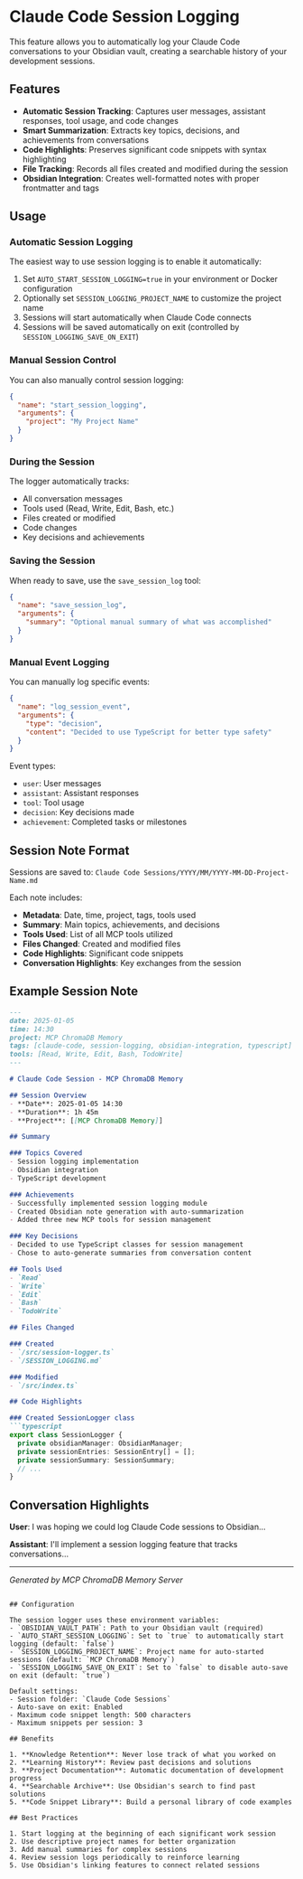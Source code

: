 # Claude Code Session Logging

This feature allows you to automatically log your Claude Code conversations to your Obsidian vault, creating a searchable history of your development sessions.

## Features

- **Automatic Session Tracking**: Captures user messages, assistant responses, tool usage, and code changes
- **Smart Summarization**: Extracts key topics, decisions, and achievements from conversations
- **Code Highlights**: Preserves significant code snippets with syntax highlighting
- **File Tracking**: Records all files created and modified during the session
- **Obsidian Integration**: Creates well-formatted notes with proper frontmatter and tags

## Usage

### Automatic Session Logging

The easiest way to use session logging is to enable it automatically:

1. Set `AUTO_START_SESSION_LOGGING=true` in your environment or Docker configuration
2. Optionally set `SESSION_LOGGING_PROJECT_NAME` to customize the project name
3. Sessions will start automatically when Claude Code connects
4. Sessions will be saved automatically on exit (controlled by `SESSION_LOGGING_SAVE_ON_EXIT`)

### Manual Session Control

You can also manually control session logging:

```json
{
  "name": "start_session_logging",
  "arguments": {
    "project": "My Project Name"
  }
}
```

### During the Session

The logger automatically tracks:
- All conversation messages
- Tools used (Read, Write, Edit, Bash, etc.)
- Files created or modified
- Code changes
- Key decisions and achievements

### Saving the Session

When ready to save, use the `save_session_log` tool:

```json
{
  "name": "save_session_log",
  "arguments": {
    "summary": "Optional manual summary of what was accomplished"
  }
}
```

### Manual Event Logging

You can manually log specific events:

```json
{
  "name": "log_session_event",
  "arguments": {
    "type": "decision",
    "content": "Decided to use TypeScript for better type safety"
  }
}
```

Event types:
- `user`: User messages
- `assistant`: Assistant responses
- `tool`: Tool usage
- `decision`: Key decisions made
- `achievement`: Completed tasks or milestones

## Session Note Format

Sessions are saved to: `Claude Code Sessions/YYYY/MM/YYYY-MM-DD-Project-Name.md`

Each note includes:
- **Metadata**: Date, time, project, tags, tools used
- **Summary**: Main topics, achievements, and decisions
- **Tools Used**: List of all MCP tools utilized
- **Files Changed**: Created and modified files
- **Code Highlights**: Significant code snippets
- **Conversation Highlights**: Key exchanges from the session

## Example Session Note

```markdown
---
date: 2025-01-05
time: 14:30
project: MCP ChromaDB Memory
tags: [claude-code, session-logging, obsidian-integration, typescript]
tools: [Read, Write, Edit, Bash, TodoWrite]
---

# Claude Code Session - MCP ChromaDB Memory

## Session Overview
- **Date**: 2025-01-05 14:30
- **Duration**: 1h 45m
- **Project**: [[MCP ChromaDB Memory]]

## Summary

### Topics Covered
- Session logging implementation
- Obsidian integration
- TypeScript development

### Achievements
- Successfully implemented session logging module
- Created Obsidian note generation with auto-summarization
- Added three new MCP tools for session management

### Key Decisions
- Decided to use TypeScript classes for session management
- Chose to auto-generate summaries from conversation content

## Tools Used
- `Read`
- `Write`
- `Edit`
- `Bash`
- `TodoWrite`

## Files Changed

### Created
- `/src/session-logger.ts`
- `/SESSION_LOGGING.md`

### Modified
- `/src/index.ts`

## Code Highlights

### Created SessionLogger class
```typescript
export class SessionLogger {
  private obsidianManager: ObsidianManager;
  private sessionEntries: SessionEntry[] = [];
  private sessionSummary: SessionSummary;
  // ...
}
```

## Conversation Highlights

**User**: I was hoping we could log Claude Code sessions to Obsidian...

**Assistant**: I'll implement a session logging feature that tracks conversations...

---
*Generated by MCP ChromaDB Memory Server*
```

## Configuration

The session logger uses these environment variables:
- `OBSIDIAN_VAULT_PATH`: Path to your Obsidian vault (required)
- `AUTO_START_SESSION_LOGGING`: Set to `true` to automatically start logging (default: `false`)
- `SESSION_LOGGING_PROJECT_NAME`: Project name for auto-started sessions (default: `MCP ChromaDB Memory`)
- `SESSION_LOGGING_SAVE_ON_EXIT`: Set to `false` to disable auto-save on exit (default: `true`)

Default settings:
- Session folder: `Claude Code Sessions`
- Auto-save on exit: Enabled
- Maximum code snippet length: 500 characters
- Maximum snippets per session: 3

## Benefits

1. **Knowledge Retention**: Never lose track of what you worked on
2. **Learning History**: Review past decisions and solutions
3. **Project Documentation**: Automatic documentation of development progress
4. **Searchable Archive**: Use Obsidian's search to find past solutions
5. **Code Snippet Library**: Build a personal library of code examples

## Best Practices

1. Start logging at the beginning of each significant work session
2. Use descriptive project names for better organization
3. Add manual summaries for complex sessions
4. Review session logs periodically to reinforce learning
5. Use Obsidian's linking features to connect related sessions